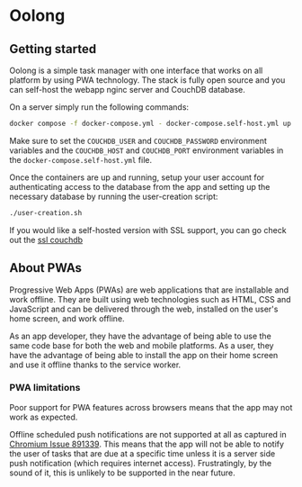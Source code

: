 # Oolong

## Getting started

Oolong is a simple task manager with one interface that works on all platform by
using PWA technology. The stack is fully open source and you can self-host the
webapp nginc server and CouchDB database.

On a server simply run the following commands:

```bash
docker compose -f docker-compose.yml - docker-compose.self-host.yml up -d
```
Make sure to set the `COUCHDB_USER` and `COUCHDB_PASSWORD` environment variables
and the `COUCHDB_HOST` and `COUCHDB_PORT` environment variables in the
`docker-compose.self-host.yml` file.

Once the containers are up and running, setup your user account for
authenticating access to the database from the app and setting up the necessary
database by running the user-creation script:

```bash
./user-creation.sh
```

If you would like a self-hosted version with SSL support, you can go check out
the [ssl couchdb]()

## About PWAs

Progressive Web Apps (PWAs) are web applications that are installable and work
offline. They are built using web technologies such as HTML, CSS and JavaScript
and can be delivered through the web, installed on the user's home screen, and
work offline.

As an app developer, they have the advantage of being able to use the same code
base for both the web and mobile platforms. As a user, they have the advantage
of being able to install the app on their home screen and use it offline thanks
to the service worker.

### PWA limitations

Poor support for PWA features across browsers means that the app may not work as
expected.

Offline scheduled push notifications are not supported at all as captured in
[Chromium Issue 891339](https://bugs.chromium.org/p/chromium/issues/detail?id=891339#c79).
This means that the app will not be able to notify the user of tasks that are
due at a specific time unless it is a server side push notification (which
requires internet access). Frustratingly, by the sound of it, this is unlikely
to be supported in the near future.
